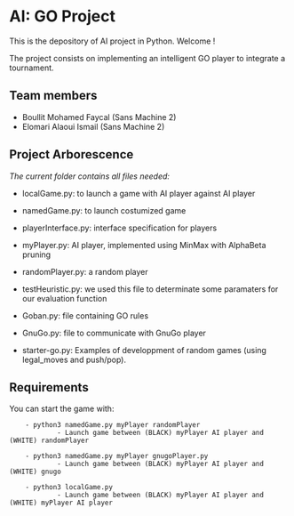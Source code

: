 # AI: GO Project
This is the depository of AI project in Python. Welcome !

The project consists on implementing an intelligent GO player to integrate a tournament.

## Team members

- Boullit Mohamed Faycal (Sans Machine 2)
- Elomari Alaoui Ismail  (Sans Machine 2)

## Project Arborescence

*The current folder contains all files needed:*
- localGame.py: to launch a game with AI player against AI player

- namedGame.py: to launch costumized game

- playerInterface.py: interface specification for players

- myPlayer.py: AI player, implemented using MinMax with AlphaBeta pruning

- randomPlayer.py: a random player

- testHeuristic.py: we used this file to determinate some paramaters for our evaluation function

- Goban.py: file containing GO rules

- GnuGo.py: file to communicate with GnuGo player

- starter-go.py: Examples of developpment of random games (using legal_moves and push/pop).

## Requirements

You can start the game with:

        - python3 namedGame.py myPlayer randomPlayer
                - Launch game between (BLACK) myPlayer AI player and (WHITE) randomPlayer

        - python3 namedGame.py myPlayer gnugoPlayer.py
                - Launch game between (BLACK) myPlayer AI player and (WHITE) gnugo

        - python3 localGame.py
                - Launch game between (BLACK) myPlayer AI player and (WHITE) myPlayer AI player
